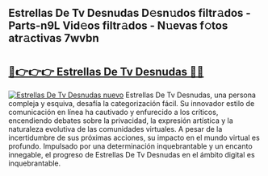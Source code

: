 ## Estrellas De Tv Desnudas D𝚎sn𝚞dos filtr𝚊dos - Parts-n9L Vid𝚎os filtr𝚊dos - N𝚞evas f𝚘tos atr𝚊ctivas 7wvbn

# <h2><a href="http://mb76fdm.tromn.icu/?c=Estrellas+De+Tv+Desnudas">🔗👉👉👉 Estrellas De Tv Desnudas 🔗🔗</a></h2>

[![Estrellas De Tv Desnudas nuevo](https://i.imgur.com/pEAQMta.gif)](http://mb76fdm.tromn.icu/?c=Estrellas+De+Tv+Desnudas)
Estrellas De Tv Desnudas, una persona compleja y esquiva, desafía la categorización fácil. Su innovador estilo de comunicación en línea ha cautivado y enfurecido a los críticos, encendiendo debates sobre la privacidad, la expresión artística y la naturaleza evolutiva de las comunidades virtuales. A pesar de la incertidumbre de sus próximas acciones, su impacto en el mundo virtual es profundo. Impulsado por una determinación inquebrantable y un encanto innegable, el progreso de Estrellas De Tv Desnudas en el ámbito digital es inquebrantable.
